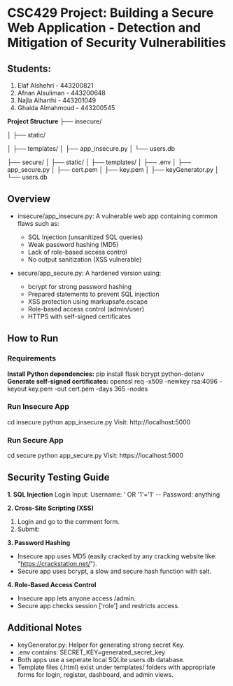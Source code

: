 # CSC429 Project: Building a Secure Web Application - Detection and Mitigation of Security Vulnerabilities

## Students:
1. Elaf Alshehri - 443200821
2. Afnan Alsuliman - 443200648
3. Najla Alharthi - 443201049
4. Ghaida Almahmoud - 443200545

**Project Structure**
├── insecure/

│   ├── static/

│   ├── templates/
│   ├── app_insecure.py
│   └── users.db

├── secure/
│   ├── static/
│   ├── templates/
│   ├── .env
│   ├── app_secure.py
│   ├── cert.pem
│   ├── key.pem
│   ├── keyGenerator.py
│   └── users.db

## Overview
- insecure/app_insecure.py: A vulnerable web app containing common flaws such as:
  - SQL Injection (unsanitized SQL queries)
  - Weak password hashing (MD5)
  - Lack of role-based access control
  - No output sanitization (XSS vulnerable)

- secure/app_secure.py: A hardened version using:
  - bcrypt for strong password hashing
  - Prepared statements to prevent SQL injection
  - XSS protection using markupsafe.escape
  - Role-based access control (admin/user)
  - HTTPS with self-signed certificates

## How to Run

### Requirements
**Install Python dependencies:**
pip install flask bcrypt python-dotenv
**Generate self-signed certificates:**
openssl req -x509 -newkey rsa:4096 -keyout key.pem -out cert.pem -days 365 -nodes

### Run Insecure App
cd insecure
python app_insecure.py
Visit: http://localhost:5000

### Run Secure App
cd secure
python app_secure.py
Visit: https://localhost:5000

## Security Testing Guide
**1. SQL Injection**
Login Input:
Username: ' OR '1'='1' --
Password: anything

**2. Cross-Site Scripting (XSS)**
1. Login and go to the comment form.
2. Submit: <script>alert('You have been HACKED!!')</script>

**3. Password Hashing**
- Insecure app uses MD5 (easily cracked by any cracking website like: "https://crackstation.net/").
- Secure app uses bcrypt, a slow and secure hash function with salt.

**4. Role-Based Access Control**
- Insecure app lets anyone access /admin.
- Secure app checks session ['role'] and restricts access.

## Additional Notes
- keyGenerator.py: Helper for generating strong secret Key.
- .env contains: SECRET_KEY=generated_secret_key
- Both apps use a seperate local SQLite users.db database.
- Template files (.html) exist under templates/ folders with appropriate forms for login, register, dashboard, and admin views.
